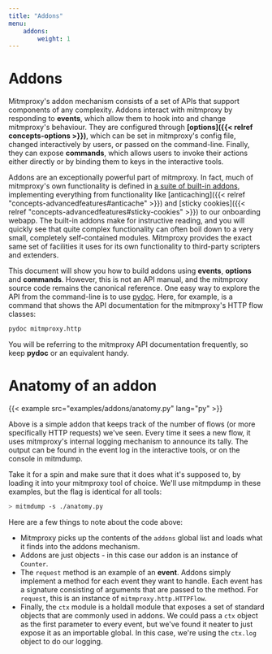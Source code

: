 ```yaml
---
title: "Addons"
menu:
    addons:
        weight: 1
---
```


# Addons

Mitmproxy's addon mechanism consists of a set of APIs that support components of
any complexity. Addons interact with mitmproxy by responding to **events**,
which allow them to hook into and change mitmproxy's behaviour. They are
configured through **[options]({{< relref concepts-options >}})**, which can be
set in mitmproxy's config file, changed interactively by users, or passed on the
command-line. Finally, they can expose **commands**, which allows users to
invoke their actions either directly or by binding them to keys in the
interactive tools.

Addons are an exceptionally powerful part of mitmproxy. In fact, much of
mitmproxy's own functionality is defined in [a suite of built-in
addons](https://github.com/mitmproxy/mitmproxy/tree/master/mitmproxy/addons),
implementing everything from functionality like [anticaching]({{< relref
"concepts-advancedfeatures#anticache" >}}) and [sticky cookies]({{< relref
"concepts-advancedfeatures#sticky-cookies" >}}) to our onboarding webapp. The built-in
addons make for instructive reading, and you will quickly see that quite complex
functionality can often boil down to a very small, completely self-contained
modules. Mitmproxy provides the exact same set of facilities it uses for its own
functionality to third-party scripters and extenders.

This document will show you how to build addons using **events**, **options**
and **commands**. However, this is not an API manual, and the mitmproxy source
code remains the canonical reference. One easy way to explore the API from the
command-line is to use [pydoc](https://docs.python.org/3/library/pydoc.html).
Here, for example, is a command that shows the API documentation for the
mitmproxy's HTTP flow classes:

```bash
pydoc mitmproxy.http
```

You will be referring to the mitmproxy API documentation frequently, so keep
**pydoc** or an equivalent handy.

# Anatomy of an addon

{{< example src="examples/addons/anatomy.py" lang="py" >}}

Above is a simple addon that keeps track of the number of flows (or more
specifically HTTP requests) we've seen. Every time it sees a new flow, it uses
mitmproxy's internal logging mechanism to announce its tally. The output can be
found in the event log in the interactive tools, or on the console in mitmdump.

Take it for a spin and make sure that it does what it's supposed to, by loading
it into your mitmproxy tool of choice. We'll use mitmpdump in these examples,
but the flag is identical for all tools:

```bash
> mitmdump -s ./anatomy.py
```

Here are a few things to note about the code above:

- Mitmproxy picks up the contents of the `addons` global list and loads what it
  finds into the addons mechanism.
- Addons are just objects - in this case our addon is an instance of `Counter`.
- The `request` method is an example of an **event**. Addons simply implement a
  method for each event they want to handle. Each event has a signature
  consisting of arguments that are passed to the method. For `request`, this is
  an instance of `mitmproxy.http.HTTPFlow`.
- Finally, the `ctx` module is a holdall module that exposes a set of standard
  objects that are commonly used in addons. We could pass a `ctx` object as the
  first parameter to every event, but we've found it neater to just expose it as
  an importable global. In this case, we're using the `ctx.log` object to do our
  logging.
